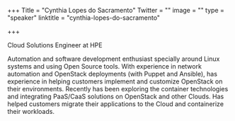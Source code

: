 +++
Title = "Cynthia Lopes do Sacramento"
Twitter = ""
image = ""
type = "speaker"
linktitle = "cynthia-lopes-do-sacramento"

+++

<p>Cloud Solutions Engineer at HPE<p>

<p>Automation and software development enthusiast specially around Linux systems and using Open Source tools. With experience in network automation and OpenStack deployments (with Puppet and Ansible), has experience in helping customers implement and customize OpenStack on their environments. Recently has been exploring the container technologies and integrating PaaS/CaaS solutions on OpenStack and other Clouds. Has helped customers migrate their applications to the Cloud and containerize their workloads.<p>
